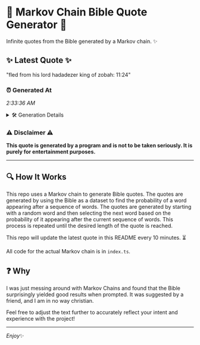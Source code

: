 # 📖 Markov Chain Bible Quote Generator 📖

Infinite quotes from the Bible generated by a Markov chain. ✨

## ✨ Latest Quote ✨
"fled from his lord hadadezer king of zobah: 11:24"

### ⏰ Generated At
*2:33:36 AM*

<details>
    <summary>🛠️ Generation Details</summary>
    <p>
        <strong>🌱 Seed:</strong> fled<br>
        <strong>🔄 Iterations:</strong> 8<br>
        <strong>📜 Context History:</strong><br>[ fled ]: from<br>[ fled, from ]: his<br>[ fled, from, his ]: lord<br>[ fled, from, his, lord ]: hadadezer<br>[ fled, from, his, lord, hadadezer ]: king<br>[ fled, from, his, lord, hadadezer, king ]: of<br>[ from, his, lord, hadadezer, king, of ]: zobah:<br>[ his, lord, hadadezer, king, of, zobah: ]: 11:24<br>
    </p>
</details>

### ⚠️ Disclaimer ⚠️
**This quote is generated by a program and is not to be taken seriously. It is purely for entertainment purposes.**

---

## 🔍 How It Works

This repo uses a Markov chain to generate Bible quotes. The quotes are generated by using the Bible as a dataset to find the probability of a word appearing after a sequence of words. The quotes are generated by starting with a random word and then selecting the next word based on the probability of it appearing after the current sequence of words. This process is repeated until the desired length of the quote is reached.

This repo will update the latest quote in this README every 10 minutes. ⏳

All code for the actual Markov chain is in `index.ts`.

## ❓ Why

I was just messing around with Markov Chains and found that the Bible surprisingly yielded good results when prompted. 
It was suggested by a friend, and I am in no way christian.

Feel free to adjust the text further to accurately reflect your intent and experience with the project!

---

*Enjoy*✨
